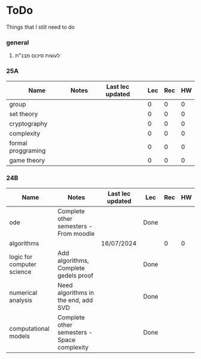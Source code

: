 # ToDo

Things that I still need to do

### general

1. לעשות סיכום מבנ"ת

### 25A

| Name | Notes | Last lec updated | Lec | Rec | HW |
|---|---|---|---|---|---|
| group |  |  | 0 | 0 | 0 |
| set theory |  |  | 0 | 0 | 0 |
| cryptography |  |  | 0 | 0 | 0 |
| complexity |  |  | 0 | 0 | 0 |
| formal proggraming |  |  | 0 | 0 | 0 |
| game theory |  |  | 0 | 0 | 0 |

### 24B

| Name                       | Notes                                       | Last lec updated | Lec  | Rec | HW |
| -------------------------- | ------------------------------------------- | ---------------- | ---- | --- | -- |
| ode                        | Complete other semesters - From moodle      |                  | Done |     |    |
| algorithms                 |                                             | 16/07/2024       |      | 0   | 0  |
| logic for computer science | Add algorithms, Complete gedels proof       |                  | Done |     |    |
| numerical analysis         | Need algorithms in the end, add SVD         |                  | Done |     |    |
| computational models       | Complete other semesters - Space complexity |                  | Done |     |    |
